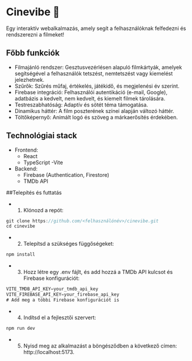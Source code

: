 # Cinevibe 🎥

Egy interaktív webalkalmazás, amely segít a felhasználóknak felfedezni és rendszerezni a filmeket!

## Főbb funkciók

- Filmajánló rendszer: Gesztusvezérlésen alapuló filmkártyák, amelyek segítségével a felhasználók tetszést, nemtetszést vagy kiemelést jelezhetnek.
- Szűrők: Szűrés műfaj, értékelés, játékidő, és megjelenési év szerint.
- Firebase integráció: Felhasználói autentikáció (e-mail, Google), adatbázis a kedvelt, nem kedvelt, és kiemelt filmek tárolására.
- Testreszabhatóság: Adaptív és sötét téma támogatása.
- Dinamikus háttér: A film poszterének színei alapján változó háttér.
- Töltőképernyő: Animált logó és szöveg a márkaerősítés érdekében.

## Technológiai stack
- Frontend:
  - React
  - TypeScript
  -Vite
- Backend:
  - Firebase (Authentication, Firestore)
  - TMDb API

##Telepítés és futtatás
- 1. Klónozd a repót:

```js
git clone https://github.com/<felhasználónév>/cinevibe.git  
cd cinevibe
```
- 2. Telepítsd a szükséges függőségeket:

```js
npm install  
```

- 3. Hozz létre egy .env fájlt, és add hozzá a TMDb API kulcsot és Firebase konfigurációt:

```js
VITE_TMDB_API_KEY=your_tmdb_api_key  
VITE_FIREBASE_API_KEY=your_firebase_api_key  
# Add meg a többi Firebase konfigurációt is
```

- 4. Indítsd el a fejlesztői szervert:
```js
npm run dev
```
- 5. Nyisd meg az alkalmazást a böngésződben a következő címen: http://localhost:5173.

